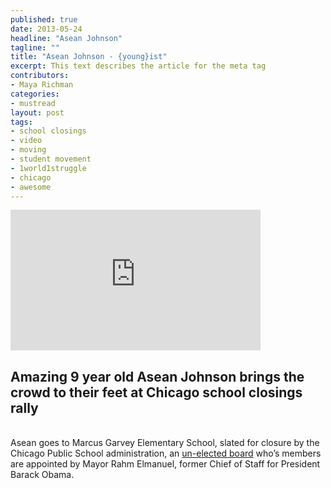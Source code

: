 ```yaml
---
published: true
date: 2013-05-24
headline: "Asean Johnson"
tagline: ""
title: "Asean Johnson - {young}ist"
excerpt: This text describes the article for the meta tag
contributors: 
- Maya Richman
categories:
- mustread
layout: post
tags:
- school closings
- video
- moving
- student movement
- 1world1struggle
- chicago
- awesome
---
```

<iframe width="400" height="225" src="http://www.youtube.com/embed/oue9HIOM7xU?wmode=transparent&autohide=1&egm=0&hd=1&iv_load_policy=3&modestbranding=1&rel=0&showinfo=0&showsearch=0" frameborder="0" allowfullscreen></iframe><br/><h2 class="title">Amazing 9 year old Asean Johnson brings the crowd to their feet at Chicago school closings rally</h2>
<p><span></span><br/><span>Asean goes to Marcus Garvey Elementary School, slated for closure by the Chicago Public School administration, an </span><a href="http://www.thenation.com/blog/174478/rahm-emanuels-zombie-pigs-vs-chicagos-angry-birds" target="_blank">un-elected board</a><span> who&#8217;s members are appointed by Mayor Rahm Elmanuel, former Chief of Staff for President Barack Obama.</span></p>
